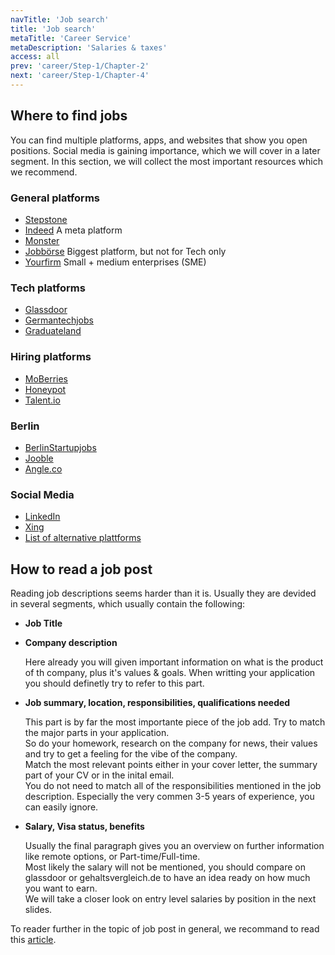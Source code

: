 ```yaml
---
navTitle: 'Job search'
title: 'Job search'
metaTitle: 'Career Service'
metaDescription: 'Salaries & taxes'
access: all
prev: 'career/Step-1/Chapter-2'
next: 'career/Step-1/Chapter-4'
---
```


## Where to find jobs

You can find multiple platforms, apps, and websites that show you open positions.
Social media is gaining importance, which we will cover in a later segment.
In this section, we will collect the most important resources which we recommend.

### General platforms

- [Stepstone](https://www.stepstone.de/)
- [Indeed](https://de.indeed.com/) A meta platform
- [Monster](https://www.monster.de/)
- [Jobbörse](https://jobboerse.arbeitsagentur.de/prod/vamJB/startseite.html?aa=1&m=1&kgr=as&vorschlagsfunktionaktiv=true) Biggest platform, but not for Tech only
- [Yourfirm](https://www.yourfirm.de/) Small + medium enterprises (SME)

### Tech platforms

- [Glassdoor](https://www.glassdoor.com/Job/index.htm)
- [Germantechjobs](https://germantechjobs.de/en/)
- [Graduateland](https://graduateland.com/de/)

### Hiring platforms

- [MoBerries](https://www.moberries.com/de/)
- [Honeypot](https://www.honeypot.io/)
- [Talent.io](https://www.talent.io/p/de-de/home)

### Berlin

- [BerlinStartupjobs](https://berlinstartupjobs.com/)
- [Jooble](https://de.jooble.org/stellenangebote-startup/Berlin)
- [Angle.co](https://angel.co/location/berlin)

### Social Media

- [LinkedIn](https://www.linkedin.com/)
- [Xing](https://www.xing.com/)
- [List of alternative plattforms](https://www.businessnewsdaily.com/8218-networking-sites-job-seekers.html)

## How to read a job post

Reading job descriptions seems harder than it is.
Usually they are devided in several segments, which usually contain the following:

- **Job Title**
- **Company description**

  Here already you will given important information on what is the product of th company, plus it's values & goals.
  When writting your application you should definetly try to refer to this part.

- **Job summary, location, responsibilities, qualifications needed**

  This part is by far the most importante piece of the job add. Try to match the major parts in your application.  
  So do your homework, research on the company for news, their values and try to get a feeling for the vibe of the company.  
  Match the most relevant points either in your cover letter, the summary part of your CV or in the inital email.  
  You do not need to match all of the responsibilities mentioned in the job description. Especially the very commen 3-5 years of experience, you can easily ignore.

- **Salary, Visa status, benefits**

  Usually the final paragraph gives you an overview on further information like remote options, or Part-time/Full-time.  
  Most likely the salary will not be mentioned, you should compare on glassdoor or gehaltsvergleich.de to have an idea ready on how much you want to earn.  
  We will take a closer look on entry level salaries by position in the next slides.

To reader further in the topic of job post in general, we recommand to read this [article](https://www.themuse.com/advice/how-to-read-job-description-keywords).
